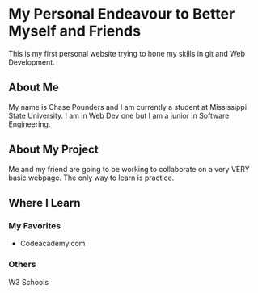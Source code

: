 # My Personal Endeavour to Better Myself and Friends

This is my first personal website trying to hone my skills in git and Web Development.

## About Me

My name is Chase Pounders and I am currently a student at Mississippi State University. I am in Web Dev one but I am a junior in Software Engineering.

## About My Project

Me and my friend are going to be working to collaborate on a very VERY basic webpage. The only way to learn is practice.

## Where I Learn

### My Favorites
* Codeacademy.com

### Others
W3 Schools

